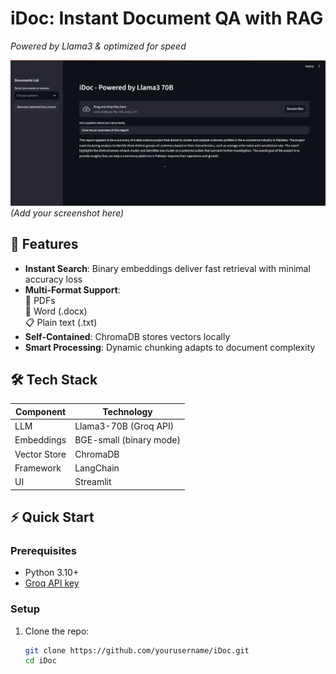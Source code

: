 # iDoc: Instant Document QA with RAG  
*Powered by Llama3 & optimized for speed*

![Demo Screenshot](assets/screenshot1.png) *(Add your screenshot here)*

## 🚀 Features  
- **Instant Search**: Binary embeddings deliver fast retrieval with minimal accuracy loss  
- **Multi-Format Support**:  
  📄 PDFs  
  📝 Word (.docx)  
  📋 Plain text (.txt)  
- **Self-Contained**: ChromaDB stores vectors locally  
- **Smart Processing**: Dynamic chunking adapts to document complexity  

## 🛠️ Tech Stack  

| Component       | Technology                  |  
|-----------------|-----------------------------|  
| LLM             | Llama3-70B (Groq API)       |  
| Embeddings      | BGE-small (binary mode)     |  
| Vector Store    | ChromaDB                    |  
| Framework       | LangChain                   |  
| UI              | Streamlit                   |  

## ⚡ Quick Start

### Prerequisites
- Python 3.10+
- [Groq API key](https://console.groq.com)

### Setup
1. Clone the repo:
   ```bash
   git clone https://github.com/yourusername/iDoc.git
   cd iDoc
